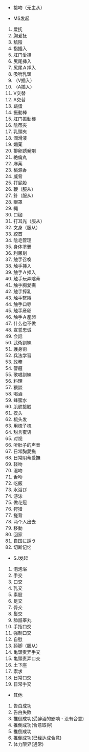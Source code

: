 - 接吻（无主从）



- MS发起

1. 爱抚
2. 胸爱抚
3. 舐陰
4. 指插入
5. 肛门愛撫
6. 尻尾挿入
7. 尻尾Ａ挿入
8. 吸吮乳頭
9. （V插入）
10. （A插入）
11. V交替
12. A交替
13. 跳蛋
14. 振動棒
15. 肛门振動棒
16. 陰蒂夾
17. 乳頭夾
18. 潤滑液
19. 媚薬
20. 排卵誘発剤
21. 絶倫丸
22. 麻薬
23. 桃源香
24. 威脅
25. 打屁股
26. 鞭（服从）
27. 針（服从）
28. 眼罩
29. 縄
30. 口枷
31. 打耳光（服从）
32. 文身（服从）
33. 絞首
34. 陰毛管理
35. 身体塗鴉
36. 利尿剤
37. 触手召喚
38. 触手挿入
39. 触手Ａ挿入
40. 触手玩弄陰蒂
41. 触手胸愛撫
42. 触手搾乳
43. 触手緊縛
44. 触手口辱
45. 触手産卵
46. 触手Ａ産卵
47. 什么也不做
48. 宣誓忠诚
49. 会話
50. 武術訓練
51. 護身術
52. 兵法学習
53. 政務
54. 警邏
55. 歌唱訓練
56. 料理
57. 猥談
58. 喝酒
59. 蜂蜜水
60. 肌肤接触
61. 摸头
62. 梳头发
63. 用梳子梳
64. 甜言蜜语
65. 对视
66. 听肚子的声音
67. 日常胸愛撫
68. 日常阴蒂愛撫
69. 轻吻
70. 湿吻
71. 舌吻
72. 吃飯
73. 水浴び
74. 游泳
75. 做花冠
76. 狩猎
77. 搓背
78. 两个人出去
79. 移動
80. 回家
81. 自国に誘う
82. 切断记忆

- SJ发起

1. 泡泡浴
2. 手交
3. 口交
4. 乳交
5. 素股
6. 足交
7. 臀交
8. 髪交
9. 舔舐睪丸
10. 手指口交
11. 強制口交
12. 自慰
13. 舔脚（服从）
14. 亀頭责弄手交
15. 亀頭责弄口交
16. 土下座
17. 索求
18. 日常口交
19. 日常手交

- 其他

1. 告白成功
2. 告白失敗
3. 推倒成功(受醉酒的影响・没有合意)
4. 推倒成功(合意取得)
5. 推倒成功
6. 推倒成功(已经达成合意)
7. 体力限界(通常)

